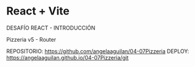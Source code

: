 # React + Vite

DESAFÍO REACT - INTRODUCCIÓN

Pizzeria v5 - Router

REPOSITORIO: https://github.com/angelaaguilan/04-07Pizzeria
DEPLOY: https://angelaaguilan.github.io/04-07Pizzeria/git